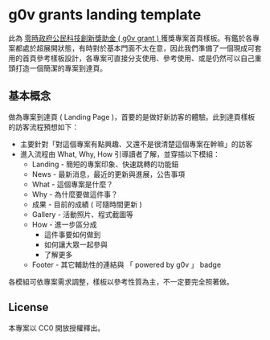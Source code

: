# g0v grants landing template

此為 [零時政府公民科技創新獎助金 ( g0v grant ) ](https://grants.g0v.tw) 獲獎專案首頁樣板。有鑑於各專案都處於超展開狀態，有時對於基本門面不太在意，因此我們準備了一個現成可套用的首頁參考樣板設計，各專案可直接分支使用、參考使用、或是仍然可以自己重頭打造一個簡潔的專案到達頁。

## 基本概念

做為專案到達頁 ( Landing Page )，首要的是做好新訪客的體驗。此到達頁樣板的訪客流程預想如下：

 * 主要針對「對這個專案有點興趣、又還不是很清楚這個專案在幹嘛」的訪客
 * 進入流程由 What, Why, How 引導讀者了解，並穿插以下模組：
   * Landing - 簡短的專案印象、快速跳轉的功能鈕
   * News - 最新消息，最近的更新與進展，公告事項
   * What - 這個專案是什麼？
   * Why - 為什麼要做這件事？
   * 成果 - 目前的成績 ( 可隨時間更新 )
   * Gallery - 活動照片、程式截圖等
   * How - 進一步區分成
     * 這件事要如何做到
     * 如何讓大眾一起參與
     * 了解更多
   * Footer - 其它輔助性的連結與 「 powered by g0v 」 badge
 
各模組可依專案需求調整，樣板以參考性質為主，不一定要完全照著做。


## License

本專案以 CC0 開放授權釋出。


